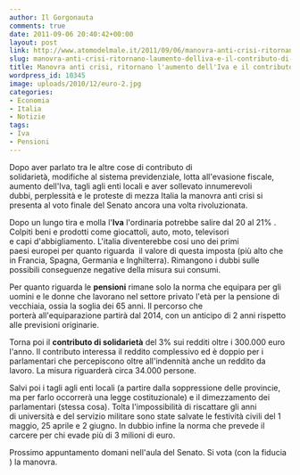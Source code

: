 ```yaml
---
author: Il Gorgonauta
comments: true
date: 2011-09-06 20:40:42+00:00
layout: post
link: http://www.atomodelmale.it/2011/09/06/manovra-anti-crisi-ritornano-laumento-delliva-e-il-contributo-di-solidarieta/
slug: manovra-anti-crisi-ritornano-laumento-delliva-e-il-contributo-di-solidarieta
title: Manovra anti crisi, ritornano l'aumento dell'Iva e il contributo di solidarietà.
wordpress_id: 10345
image: uploads/2010/12/euro-2.jpg
categories:
- Economia
- Italia
- Notizie
tags:
- Iva
- Pensioni
---
```



Dopo aver parlato tra le altre cose di contributo di solidarietà, modifiche al sistema previdenziale, lotta all'evasione fiscale, aumento dell'Iva, tagli agli enti locali e aver sollevato innumerevoli dubbi, perplessità e le proteste di mezza Italia la manovra anti crisi si presenta al voto finale del Senato ancora una volta rivoluzionata.

Dopo un lungo tira e molla l'**Iva** l'ordinaria potrebbe salire dal 20 al 21% . Colpiti beni e prodotti come giocattoli, auto, moto, televisori e capi d'abbigliamento. L'italia diventerebbe cosi uno dei primi paesi europei per quanto riguarda  il valore di questa imposta (più alto che in Francia, Spagna, Germania e Inghilterra). Rimangono i dubbi sulle possibili conseguenze negative della misura sui consumi.

Per quanto riguarda le **pensioni** rimane solo la norma che equipara per gli uomini e le donne che lavorano nel settore privato l'età per la pensione di vecchiaia, ossia la soglia dei 65 anni. Il percorso che porterà all'equiparazione partirà dal 2014, con un anticipo di 2 anni rispetto alle previsioni originarie.

Torna poi il **contributo di solidarietà** del 3% sui redditi oltre i 300.000 euro l'anno. Il contributo interessa il reddito complessivo ed è doppio per i parlamentari che percepiscono oltre all'indennità anche un reddito da lavoro. La misura riguarderà circa 34.000 persone.

Salvi poi i tagli agli enti locali (a partire dalla soppressione delle provincie, ma per farlo occorrerà una legge costituzionale) e il dimezzamento dei parlamentari (stessa cosa). Tolta l'impossibilità di riscattare gli anni di università e del servizio militare sono state salvate le festività civili del 1 maggio, 25 aprile e 2 giugno. In dubbio infine la norma che prevede il carcere per chi evade più di 3 milioni di euro.

Prossimo appuntamento domani nell'aula del Senato. Si vota (con la fiducia ) la manovra.
